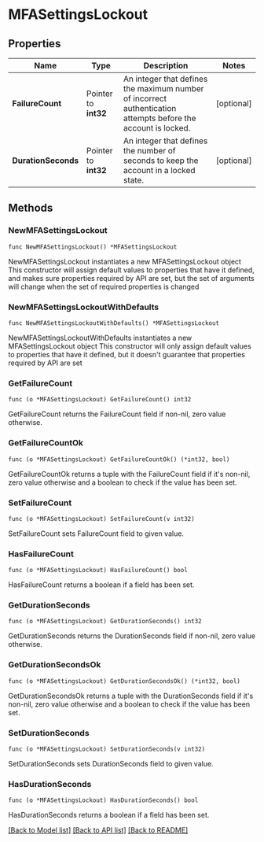 # MFASettingsLockout

## Properties

Name | Type | Description | Notes
------------ | ------------- | ------------- | -------------
**FailureCount** | Pointer to **int32** | An integer that defines the maximum number of incorrect authentication attempts before the account is locked. | [optional] 
**DurationSeconds** | Pointer to **int32** | An integer that defines the number of seconds to keep the account in a locked state. | [optional] 

## Methods

### NewMFASettingsLockout

`func NewMFASettingsLockout() *MFASettingsLockout`

NewMFASettingsLockout instantiates a new MFASettingsLockout object
This constructor will assign default values to properties that have it defined,
and makes sure properties required by API are set, but the set of arguments
will change when the set of required properties is changed

### NewMFASettingsLockoutWithDefaults

`func NewMFASettingsLockoutWithDefaults() *MFASettingsLockout`

NewMFASettingsLockoutWithDefaults instantiates a new MFASettingsLockout object
This constructor will only assign default values to properties that have it defined,
but it doesn't guarantee that properties required by API are set

### GetFailureCount

`func (o *MFASettingsLockout) GetFailureCount() int32`

GetFailureCount returns the FailureCount field if non-nil, zero value otherwise.

### GetFailureCountOk

`func (o *MFASettingsLockout) GetFailureCountOk() (*int32, bool)`

GetFailureCountOk returns a tuple with the FailureCount field if it's non-nil, zero value otherwise
and a boolean to check if the value has been set.

### SetFailureCount

`func (o *MFASettingsLockout) SetFailureCount(v int32)`

SetFailureCount sets FailureCount field to given value.

### HasFailureCount

`func (o *MFASettingsLockout) HasFailureCount() bool`

HasFailureCount returns a boolean if a field has been set.

### GetDurationSeconds

`func (o *MFASettingsLockout) GetDurationSeconds() int32`

GetDurationSeconds returns the DurationSeconds field if non-nil, zero value otherwise.

### GetDurationSecondsOk

`func (o *MFASettingsLockout) GetDurationSecondsOk() (*int32, bool)`

GetDurationSecondsOk returns a tuple with the DurationSeconds field if it's non-nil, zero value otherwise
and a boolean to check if the value has been set.

### SetDurationSeconds

`func (o *MFASettingsLockout) SetDurationSeconds(v int32)`

SetDurationSeconds sets DurationSeconds field to given value.

### HasDurationSeconds

`func (o *MFASettingsLockout) HasDurationSeconds() bool`

HasDurationSeconds returns a boolean if a field has been set.


[[Back to Model list]](../README.md#documentation-for-models) [[Back to API list]](../README.md#documentation-for-api-endpoints) [[Back to README]](../README.md)


